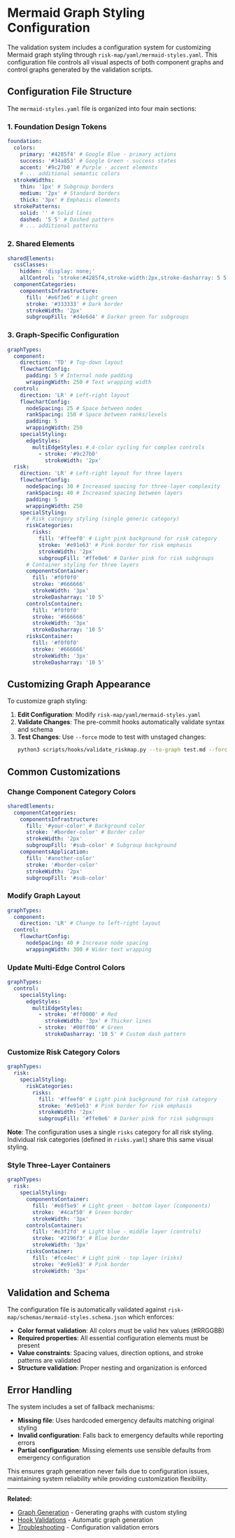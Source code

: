 # Mermaid Graph Styling Configuration

The validation system includes a configuration system for customizing Mermaid graph styling through `risk-map/yaml/mermaid-styles.yaml`. This configuration file controls all visual aspects of both component graphs and control graphs generated by the validation scripts.

## Configuration File Structure

The `mermaid-styles.yaml` file is organized into four main sections:

### 1. Foundation Design Tokens

```yaml
foundation:
  colors:
    primary: '#4285f4' # Google Blue - primary actions
    success: '#34a853' # Google Green - success states
    accent: '#9c27b0' # Purple - accent elements
    # ... additional semantic colors
  strokeWidths:
    thin: '1px' # Subgroup borders
    medium: '2px' # Standard borders
    thick: '3px' # Emphasis elements
  strokePatterns:
    solid: '' # Solid lines
    dashed: '5 5' # Dashed pattern
    # ... additional patterns
```

### 2. Shared Elements

```yaml
sharedElements:
  cssClasses:
    hidden: 'display: none;'
    allControl: 'stroke:#4285f4,stroke-width:2px,stroke-dasharray: 5 5'
  componentCategories:
    componentsInfrastructure:
      fill: '#e6f3e6' # Light green
      stroke: '#333333' # Dark border
      strokeWidth: '2px'
      subgroupFill: '#d4e6d4' # Darker green for subgroups
```

### 3. Graph-Specific Configuration

```yaml
graphTypes:
  component:
    direction: 'TD' # Top-down layout
    flowchartConfig:
      padding: 5 # Internal node padding
      wrappingWidth: 250 # Text wrapping width
  control:
    direction: 'LR' # Left-right layout
    flowchartConfig:
      nodeSpacing: 25 # Space between nodes
      rankSpacing: 150 # Space between ranks/levels
      padding: 5
      wrappingWidth: 250
    specialStyling:
      edgeStyles:
        multiEdgeStyles: # 4-color cycling for complex controls
          - stroke: '#9c27b0'
            strokeWidth: '2px'
  risk:
    direction: 'LR' # Left-right layout for three layers
    flowchartConfig:
      nodeSpacing: 30 # Increased spacing for three-layer complexity
      rankSpacing: 40 # Increased spacing between layers
      padding: 5
      wrappingWidth: 250
    specialStyling:
      # Risk category styling (single generic category)
      riskCategories:
        risks:
          fill: '#ffeef0' # Light pink background for risk category
          stroke: '#e91e63' # Pink border for risk emphasis
          strokeWidth: '2px'
          subgroupFill: '#ffe0e6' # Darker pink for risk subgroups
      # Container styling for three layers
      componentsContainer:
        fill: '#f0f0f0'
        stroke: '#666666'
        strokeWidth: '3px'
        strokeDasharray: '10 5'
      controlsContainer:
        fill: '#f0f0f0'
        stroke: '#666666'
        strokeWidth: '3px'
        strokeDasharray: '10 5'
      risksContainer:
        fill: '#f0f0f0'
        stroke: '#666666'
        strokeWidth: '3px'
        strokeDasharray: '10 5'
```

## Customizing Graph Appearance

To customize graph styling:

1. **Edit Configuration**: Modify `risk-map/yaml/mermaid-styles.yaml`
2. **Validate Changes**: The pre-commit hooks automatically validate syntax and schema
3. **Test Changes**: Use `--force` mode to test with unstaged changes:
   ```bash
   python3 scripts/hooks/validate_riskmap.py --to-graph test.md --force
   ```

## Common Customizations

### Change Component Category Colors

```yaml
sharedElements:
  componentCategories:
    componentsInfrastructure:
      fill: '#your-color' # Background color
      stroke: '#border-color' # Border color
      strokeWidth: '2px'
      subgroupFill: '#sub-color' # Subgroup background
    componentsApplication:
      fill: '#another-color'
      stroke: '#border-color'
      strokeWidth: '2px'
      subgroupFill: '#sub-color'
```

### Modify Graph Layout

```yaml
graphTypes:
  component:
    direction: 'LR' # Change to left-right layout
  control:
    flowchartConfig:
      nodeSpacing: 40 # Increase node spacing
      wrappingWidth: 300 # Wider text wrapping
```

### Update Multi-Edge Control Colors

```yaml
graphTypes:
  control:
    specialStyling:
      edgeStyles:
        multiEdgeStyles:
          - stroke: '#ff0000' # Red
            strokeWidth: '3px' # Thicker lines
          - stroke: '#00ff00' # Green
            strokeDasharray: '10 5' # Custom dash pattern
```

### Customize Risk Category Colors

```yaml
graphTypes:
  risk:
    specialStyling:
      riskCategories:
        risks:
          fill: '#ffeef0' # Light pink background for risk category
          stroke: '#e91e63' # Pink border for risk emphasis
          strokeWidth: '2px'
          subgroupFill: '#ffe0e6' # Darker pink for risk subgroups
```

**Note**: The configuration uses a single `risks` category for all risk styling. Individual risk categories (defined in `risks.yaml`) share this same visual styling.

### Style Three-Layer Containers

```yaml
graphTypes:
  risk:
    specialStyling:
      componentsContainer:
        fill: '#e8f5e9' # Light green - bottom layer (components)
        stroke: '#4caf50' # Green border
        strokeWidth: '3px'
      controlsContainer:
        fill: '#e3f2fd' # Light blue - middle layer (controls)
        stroke: '#2196f3' # Blue border
        strokeWidth: '3px'
      risksContainer:
        fill: '#fce4ec' # Light pink - top layer (risks)
        stroke: '#e91e63' # Pink border
        strokeWidth: '3px'
```

## Validation and Schema

The configuration file is automatically validated against `risk-map/schemas/mermaid-styles.schema.json` which enforces:

- **Color format validation**: All colors must be valid hex values (#RRGGBB)
- **Required properties**: All essential configuration elements must be present
- **Value constraints**: Spacing values, direction options, and stroke patterns are validated
- **Structure validation**: Proper nesting and organization is enforced

## Error Handling

The system includes a set of fallback mechanisms:

- **Missing file**: Uses hardcoded emergency defaults matching original styling
- **Invalid configuration**: Falls back to emergency defaults while reporting errors
- **Partial configuration**: Missing elements use sensible defaults from emergency configuration

This ensures graph generation never fails due to configuration issues, maintaining system reliability while providing customization flexibility.

---

**Related:**
- [Graph Generation](graph-generation.md) - Generating graphs with custom styling
- [Hook Validations](hook-validations.md) - Automatic graph generation
- [Troubleshooting](troubleshooting.md) - Configuration validation errors
